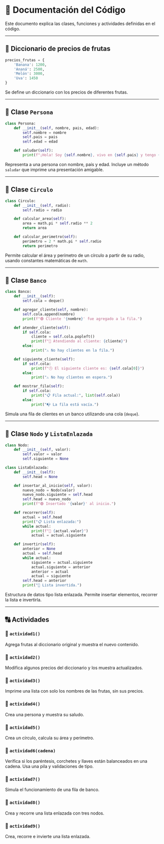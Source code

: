 
# 📘 Documentación del Código

Este documento explica las clases, funciones y actividades definidas en el código.

---

## 🍌 Diccionario de precios de frutas

```python
precios_frutas = {
    'Banana': 1200,
    'Ananá': 2500,
    'Melón': 3000,
    'Uva': 1450
}
```

Se define un diccionario con los precios de diferentes frutas.

---

## 👤 Clase `Persona`

```python
class Persona:
    def __init__(self, nombre, pais, edad):
        self.nombre = nombre
        self.pais = pais
        self.edad = edad

    def saludar(self):
        print(f"¡Hola! Soy {self.nombre}, vivo en {self.pais} y tengo {self.edad} años.")
```

Representa a una persona con nombre, país y edad. Incluye un método `saludar` que imprime una presentación amigable.

---

## 🔵 Clase `Circulo`

```python
class Circulo:
    def __init__(self, radio):
        self.radio = radio

    def calcular_area(self):
        area = math.pi * self.radio ** 2
        return area

    def calcular_perimetro(self):
        perimetro = 2 * math.pi * self.radio
        return perimetro
```

Permite calcular el área y perímetro de un círculo a partir de su radio, usando constantes matemáticas de `math`.

---

## 🏦 Clase `Banco`

```python
class Banco:
    def __init__(self):
        self.cola = deque()

    def agregar_cliente(self, nombre):
        self.cola.append(nombre)
        print(f"🟢 Cliente '{nombre}' fue agregado a la fila.")

    def atender_cliente(self):
        if self.cola:
            cliente = self.cola.popleft()
            print(f"🔵 Atendiendo al cliente: {cliente}")
        else:
            print("⚠️ No hay clientes en la fila.")

    def siguiente_cliente(self):
        if self.cola:
            print(f"🕓 El siguiente cliente es: {self.cola[0]}")
        else:
            print("⚠️ No hay clientes en espera.")

    def mostrar_fila(self):
        if self.cola:
            print("📋 Fila actual:", list(self.cola))
        else:
            print("📭 La fila está vacía.")
```

Simula una fila de clientes en un banco utilizando una cola (`deque`).

---

## 🔗 Clase `Nodo` y `ListaEnlazada`

```python
class Nodo:
    def __init__(self, valor):
        self.valor = valor
        self.siguiente = None

class ListaEnlazada:
    def __init__(self):
        self.head = None

    def insertar_al_inicio(self, valor):
        nuevo_nodo = Nodo(valor)
        nuevo_nodo.siguiente = self.head
        self.head = nuevo_nodo
        print(f"🟢 Insertado '{valor}' al inicio.")

    def recorrer(self):
        actual = self.head
        print("📋 Lista enlazada:")
        while actual:
            print(f"🔸 {actual.valor}")
            actual = actual.siguiente

    def invertir(self):
        anterior = None
        actual = self.head
        while actual:
            siguiente = actual.siguiente
            actual.siguiente = anterior
            anterior = actual
            actual = siguiente
        self.head = anterior
        print("🔁 Lista invertida.")
```

Estructura de datos tipo lista enlazada. Permite insertar elementos, recorrer la lista e invertirla.

---

## 🔠 Actividades

### 🥭 `actividad1()`
Agrega frutas al diccionario original y muestra el nuevo contenido.

### 🍎 `actividad2()`
Modifica algunos precios del diccionario y los muestra actualizados.

### 🍇 `actividad3()`
Imprime una lista con solo los nombres de las frutas, sin sus precios.

### 👋 `actividad4()`
Crea una persona y muestra su saludo.

### 🔵 `actividad5()`
Crea un círculo, calcula su área y perímetro.

### 🧮 `actividad6(cadena)`
Verifica si los paréntesis, corchetes y llaves están balanceados en una cadena. Usa una pila y validaciones de tipo.

### 🏦 `actividad7()`
Simula el funcionamiento de una fila de banco.

### 🔗 `actividad8()`
Crea y recorre una lista enlazada con tres nodos.

### 🔁 `actividad9()`
Crea, recorre e invierte una lista enlazada.
